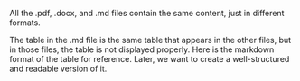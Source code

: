 All the .pdf, .docx, and .md files contain the same content, just in different formats.

The table in the .md file is the same table that appears in the other files, but in those files, the table is not displayed properly. Here is the markdown format of the table for reference. Later, we want to create a well-structured and readable version of it.